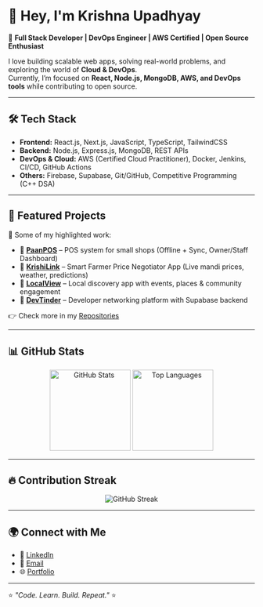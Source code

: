 # 👋 Hey, I'm Krishna Upadhyay  

🚀 **Full Stack Developer | DevOps Engineer | AWS Certified | Open Source Enthusiast**  

I love building scalable web apps, solving real-world problems, and exploring the world of **Cloud & DevOps**.  
Currently, I’m focused on **React, Node.js, MongoDB, AWS, and DevOps tools** while contributing to open source.  

---

## 🛠 Tech Stack
- **Frontend:** React.js, Next.js, JavaScript, TypeScript, TailwindCSS  
- **Backend:** Node.js, Express.js, MongoDB, REST APIs  
- **DevOps & Cloud:** AWS (Certified Cloud Practitioner), Docker, Jenkins, CI/CD, GitHub Actions  
- **Others:** Firebase, Supabase, Git/GitHub, Competitive Programming (C++ DSA)  

---

## 📌 Featured Projects
🌟 Some of my highlighted work:

- 🔹 [**PaanPOS**](https://github.com/7UpadhyayKrishna) – POS system for small shops (Offline + Sync, Owner/Staff Dashboard)  
- 🔹 [**KrishiLink**](https://github.com/7UpadhyayKrishna) – Smart Farmer Price Negotiator App (Live mandi prices, weather, predictions)  
- 🔹 [**LocalView**](https://github.com/7UpadhyayKrishna) – Local discovery app with events, places & community engagement  
- 🔹 [**DevTinder**](https://github.com/7UpadhyayKrishna/DevTinder) – Developer networking platform with Supabase backend  

👉 Check more in my [Repositories](https://github.com/7UpadhyayKrishna?tab=repositories)  

---

## 📊 GitHub Stats
<p align="center">
  <img src="https://github-readme-stats.vercel.app/api?username=7UpadhyayKrishna&show_icons=true&theme=radical" alt="GitHub Stats" height="165"/>
  <img src="https://github-readme-stats.vercel.app/api/top-langs/?username=7UpadhyayKrishna&layout=compact&theme=radical" alt="Top Languages" height="165"/>
</p>

---

## 🔥 Contribution Streak
<p align="center">
  <img src="https://streak-stats.demolab.com/?user=7UpadhyayKrishna&theme=radical" alt="GitHub Streak"/>
</p>

---

## 🌍 Connect with Me
- 💼 [LinkedIn](https://www.linkedin.com/in/krishna-upadhyay)  
- 📧 [Email](mailto:your-email@gmail.com)  
- 🌐 [Portfolio](https://your-portfolio-link.com)  

---

⭐️ *"Code. Learn. Build. Repeat."* ⭐️
